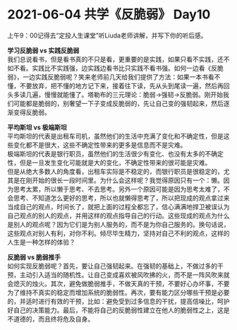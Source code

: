 # 2021-06-04 共学《反脆弱》 Day10
上午9：00记得去“定投人生课堂”听Liuda老师讲解，并写下你的听后感。

**学习反脆弱 vs 实践反脆弱**  
我们总说看书，但是看书真的不只是看，更重要的是实践，如果只看不实践，还不如不看。实践比不实践强，边实践边看书比只实践不看书强。如何一边看《反脆弱》，一边实践反脆弱呢？笑来老师前几天给我们提供了方法：如果一本书看不懂，不要放弃，把不懂的地方记下来，接着往下读，先从头到尾读一遍，然后再回头多读几遍，慢慢就能懂了。塔勒布的三元理论：脆弱->强韧->反脆弱。刚开始我们可能都是脆弱的，别奢望一下子变成反脆弱的，先让自己变的强韧起来，然后逐渐变得反脆弱。

**平均斯坦 vs 极端斯坦**  
平均斯坦的代表是出租车司机，虽然他们的生活中充满了变化和不确定性，但是这些变化都不是很大，这些不确定性带来的更多是信息而不是灾难。  
极端斯坦的代表是银行职员，虽然他们的生活很少有变化、也没有太多的不确定性，但是一旦发生变化可能就是大的变化，不确定性带来的很可能是灾难。  
但是从绝大多数人的角度看，出租车实际是不稳定的，而银行职员是很稳定的，尤其是在刚开始的很长一段时间里。为什么会这样呢？我觉得原因只有一个：懒。因为思考太累，所以懒于思考、不去思考。另外一个原因可能是因为思考太难了，不会思考、不知道怎么更好的思考，所以也就懒得思考了，所以把现成的观点拿过来当成自己的观点，时间长了，就把上面的过程全都忘了，信心满满地捍卫被误认为自己观点的别人的观点，并用这样的观点指导自己的行动。这些现成的观点为什么是别人的观点呢？因为它们是为别人服务的，而不是为你自己服务的。换句话说，这些观点对别人有利，对你不利。倾尽毕生精力，坚持对自己不利的观点，这样的人生是一种怎样的体验？

**反脆弱 vs 脆弱推手**  
如何实现反脆弱呢？首先，要让自己强韧起来。在强韧的基础上，不做过多的干预，主动引入适当的随机性。让自己变成喜欢被风吹拂的火，而不是一阵风吹来就会熄灭的烛火。其次，避免做脆弱推手，不做天真的干预，不要好心办坏事，不要为了维持不真实的稳定而增加系统的脆弱性。再次，要有能力区分哪些干预是必要的，并适时进行有效的干预，比如：避免受到过多信息的干扰，提高信噪比，呵护好自己的决策能力。最后，不能将自己的反脆弱性建立在他人的脆弱性之上，这是不道德的，而且终将危及自身。


